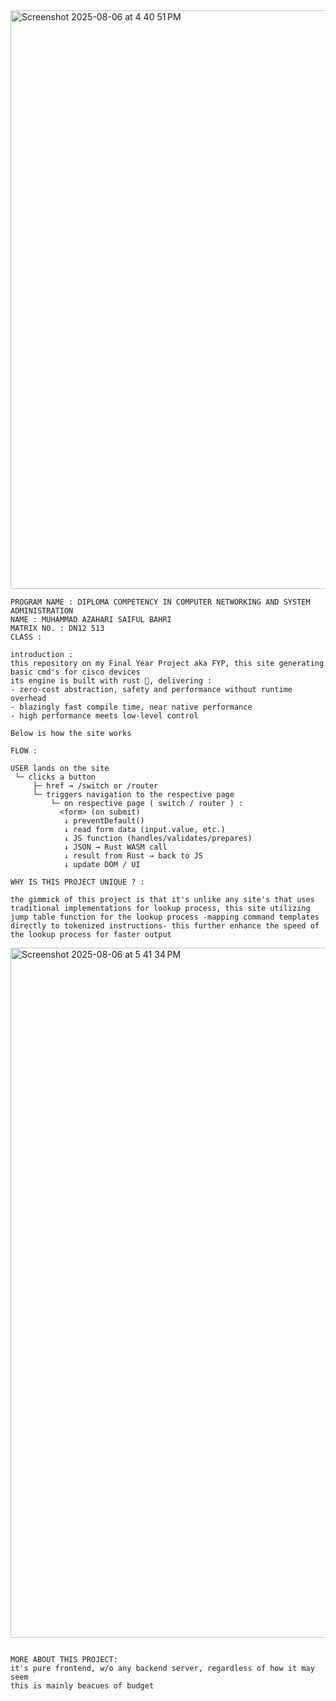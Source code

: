 <img width="1946" height="926" alt="Screenshot 2025-08-06 at 4 40 51 PM" src="https://github.com/user-attachments/assets/0a961c04-f35c-4303-973a-0ce053978ad6" />

```
PROGRAM NAME : DIPLOMA COMPETENCY IN COMPUTER NETWORKING AND SYSTEM ADMINISTRATION  
NAME : MUHAMMAD AZAHARI SAIFUL BAHRI
MATRIX NO. : DN12 513
CLASS : 

introduction :
this repository on my Final Year Project aka FYP, this site generating basic cmd's for cisco devices
its engine is built with rust 🦀, delivering :
- zero-cost abstraction, safety and performance without runtime overhead
- blazingly fast compile time, near native performance
- high performance meets low-level control

Below is how the site works
```

```
FLOW :

USER lands on the site
 └─ clicks a button
     ├─ href → /switch or /router
     └─ triggers navigation to the respective page
         └─ on respective page ( switch / router ) :
           <form> (on submit)
            ↓ preventDefault()
            ↓ read form data (input.value, etc.)
            ↓ JS function (handles/validates/prepares)
            ↓ JSON → Rust WASM call
            ↓ result from Rust → back to JS
            ↓ update DOM / UI
```
```
WHY IS THIS PROJECT UNIQUE ? :

the gimmick of this project is that it's unlike any site's that uses traditional implementations for lookup process, this site utilizing jump table function for the lookup process -mapping command templates directly to tokenized instructions- this further enhance the speed of the lookup process for faster output
```
<img width="2492" height="1104" alt="Screenshot 2025-08-06 at 5 41 34 PM" src="https://github.com/user-attachments/assets/deb68f43-fe50-42f7-9b8a-95068e8ee825" />

```

MORE ABOUT THIS PROJECT:
it's pure frontend, w/o any backend server, regardless of how it may seem 
this is mainly beacues of budget
```
